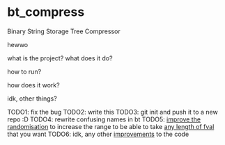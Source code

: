 # bt_compress
Binary String Storage Tree Compressor

hewwo

what is the project?
what does it do?

how to run?

how does it work?

idk, other things?

TODO1: fix the bug
TODO2: write this
TODO3: git init and push it to a new repo :D
TODO4: rewrite confusing names in bt
TODO5: [improve the randomisation](https://cplusplus.com/reference/random/mt19937_64/) to increase the range to be able to take [any length of fval](https://www.geeksforgeeks.org/binary-representation-of-a-given-number/) that you want
TODO6: idk, any other [improvements](https://en.cppreference.com/w/cpp/utility/format/vformat) to the code
